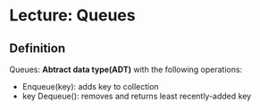 # Lecture: Queues

## Definition

Queues: **Abtract data type(ADT)** with the following operations:
   + Enqueue(key): adds key to collection
   + key Dequeue(): removes and returns least recently-added key
